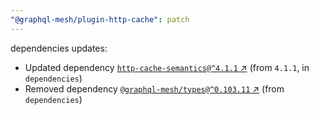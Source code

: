 ```yaml
---
"@graphql-mesh/plugin-http-cache": patch
---
```

dependencies updates:
  - Updated dependency [`http-cache-semantics@^4.1.1` ↗︎](https://www.npmjs.com/package/http-cache-semantics/v/4.1.1) (from `4.1.1`, in `dependencies`)
  - Removed dependency [`@graphql-mesh/types@^0.103.11` ↗︎](https://www.npmjs.com/package/@graphql-mesh/types/v/0.103.11) (from `dependencies`)
